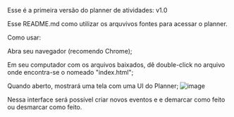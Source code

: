 Esse é a primeira versão do planner de atividades: v1.0

Esse README.md como utilizar os arquvivos fontes para acessar o planner.

Como usar:

Abra seu navegador (recomendo Chrome);

Em seu computador com os arquivos baixados, dê double-click no arquivo onde encontra-se o nomeado "index.html"; 

Quando aberto, mostrará uma tela com uma UI do Planner; 
![image](https://github.com/user-attachments/assets/a378774e-1968-4d74-a8af-9f2151d9c60f)

Nessa interface será possível criar novos eventos e e demarcar como feito ou desmarcar como feito.




